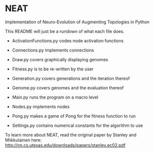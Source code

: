 # NEAT
Implementation of Neuro-Evolution of Augmenting Topologies in Python

This README will just be a rundown of what each file does.

* ActivationFunctions.py codes node activation functions

* Connections.py implements connections

* Draw.py covers graphically displaying genomes

* Fitness.py is to be re-written by the user

* Generation.py covers generations and the iteration thereof

* Genome.py covers genomes and the evaluation thereof

* Main.py runs the program on a macro level

* Nodes.py implements nodes

* Pong.py makes a game of Pong for the fitness function to run

* Settings.py contains numerical constants for the algorithm to use

To learn more about NEAT, read the original paper by Stanley and Miikkulainen here: http://nn.cs.utexas.edu/downloads/papers/stanley.ec02.pdf
